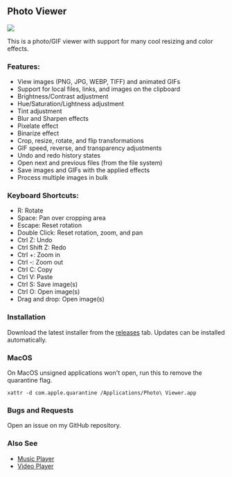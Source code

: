 ## Photo Viewer

<img src="assets/images/readme-light.png">

This is a photo/GIF viewer with support for many cool resizing and color effects.

### Features:
- View images (PNG, JPG, WEBP, TIFF) and animated GIFs
- Support for local files, links, and images on the clipboard
- Brightness/Contrast adjustment
- Hue/Saturation/Lightness adjustment
- Tint adjustment
- Blur and Sharpen effects
- Pixelate effect
- Binarize effect
- Crop, resize, rotate, and flip transformations
- GIF speed, reverse, and transparency adjustments
- Undo and redo history states
- Open next and previous files (from the file system)
- Save images and GIFs with the applied effects
- Process multiple images in bulk

### Keyboard Shortcuts:
- R: Rotate
- Space: Pan over cropping area
- Escape: Reset rotation
- Double Click: Reset rotation, zoom, and pan
- Ctrl Z: Undo
- Ctrl Shift Z: Redo
- Ctrl +: Zoom in
- Ctrl -: Zoom out
- Ctrl C: Copy
- Ctrl V: Paste
- Ctrl S: Save image(s)
- Ctrl O: Open image(s)
- Drag and drop: Open image(s)

### Installation

Download the latest installer from the [releases](https://github.com/Moebits/Photo-Viewer/releases) tab. Updates can be installed automatically.

### MacOS

On MacOS unsigned applications won't open, run this to remove the quarantine flag.
```
xattr -d com.apple.quarantine /Applications/Photo\ Viewer.app
```

### Bugs and Requests

Open an issue on my GitHub repository.

### Also See

- [Music Player](https://github.com/Moebits/Music-Player)
- [Video Player](https://github.com/Moebits/Video-Player)
